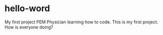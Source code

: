 # hello-word
My first project
PEM Physician learning how to code. This is my first project. 
How is everyone doing?
